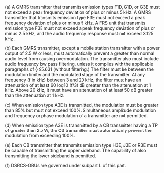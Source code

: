 (a) A GMRS transmitter that transmits emission types F1D, G1D, or G3E must not exceed a peak frequency deviation of plus or minus 5 kHz. A GMRS transmitter that transmits emission type F3E must not exceed a peak frequency deviation of plus or minus 5 kHz. A FRS unit that transmits emission type F3E must not exceed a peak frequency deviation of plus or minus 2.5 kHz, and the audio frequency response must not exceed 3.125 kHz .

(b) Each GMRS transmitter, except a mobile station transmitter with a power output of 2.5 W or less, must automatically prevent a greater than normal audio level from causing overmodulation. The transmitter also must include audio frequency low pass filtering, unless it complies with the applicable paragraphs of § 95.631 (without filtering.) The filter must be between the modulation limiter and the modulated stage of the transmitter. At any frequency (f in kHz) between 3 and 20 kHz, the filter must have an attenuation of at least 60 log10 (f/3) dB greater than the attenuation at 1 kHz. Above 20 kHz, it must have an attenuation of at least 50 dB greater than the attenuation at 1 kHz.

(c) When emission type A3E is transmitted, the modulation must be greater than 85% but must not exceed 100%. Simultaneous amplitude modulation and frequency or phase modulation of a transmitter are not permitted.

(d) When emission type A3E is transmitted by a CB transmitter having a TP of greater than 2.5 W, the CB transmitter must automatically prevent the modulation from exceeding 100%.
                                    

(e) Each CB transmitter that transmits emission type H3E, J3E or R3E must be capable of transmitting the upper sideband. The capability of also transmitting the lower sideband is permitted.

(f) DSRCS-OBUs are governed under subpart L of this part.

